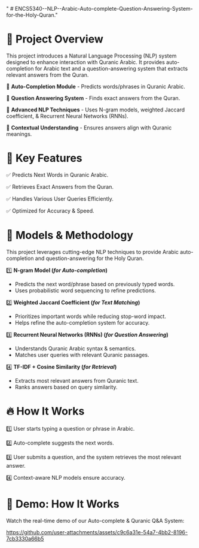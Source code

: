 " # ENCS5340--NLP--Arabic-Auto-complete-Question-Answering-System-for-the-Holy-Quran." 
# 📌 Project Overview
This project introduces a Natural Language Processing (NLP) system designed to enhance interaction with Quranic Arabic. It provides auto-completion for Arabic text and a question-answering system that extracts relevant answers from the Quran.

🔹 **Auto-Completion Module** - Predicts words/phrases in Quranic Arabic.

🔹 **Question Answering System** - Finds exact answers from the Quran.

🔹 **Advanced NLP Techniques** - Uses N-gram models, weighted Jaccard coefficient, & Recurrent Neural Networks (RNNs).

🔹 **Contextual Understanding** - Ensures answers align with Quranic meanings.

# 🚀 Key Features
✅ Predicts Next Words in Quranic Arabic.

✅ Retrieves Exact Answers from the Quran.

✅ Handles Various User Queries Efficiently.

✅ Optimized for Accuracy & Speed.

# 🧠 Models & Methodology
This project leverages cutting-edge NLP techniques to provide Arabic auto-completion and question-answering for the Holy Quran.

1️⃣ **N-gram Model (*for Auto-completion*)**
  - Predicts the next word/phrase based on previously typed words.
  - Uses probabilistic word sequencing to refine predictions.


2️⃣ **Weighted Jaccard Coefficient (*for Text Matching*)**
  - Prioritizes important words while reducing stop-word impact.
  - Helps refine the auto-completion system for accuracy.

    
3️⃣ **Recurrent Neural Networks (RNNs) (*for Question Answering*)**
  - Understands Quranic Arabic syntax & semantics.
  - Matches user queries with relevant Quranic passages.

    
4️⃣ **TF-IDF + Cosine Similarity (*for Retrieval*)**
  - Extracts most relevant answers from Quranic text.
  - Ranks answers based on query similarity.

# 🔥 How It Works
1️⃣ User starts typing a question or phrase in Arabic.

2️⃣ Auto-complete suggests the next words.

3️⃣ User submits a question, and the system retrieves the most relevant answer.

4️⃣ Context-aware NLP models ensure accuracy.


# 🎥 Demo: How It Works
Watch the real-time demo of our Auto-complete & Quranic Q&A System:

https://github.com/user-attachments/assets/c9c6a31e-54a7-4bb2-8196-7cb3330a66b5



